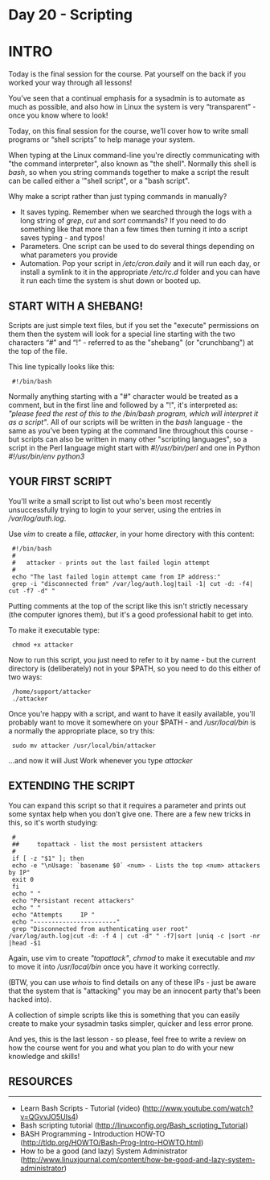 # Day 20 - Scripting

# INTRO
Today is the final session for the course. Pat yourself on the back if you worked your way through all lessons!

You’ve seen that a continual emphasis for a sysadmin is to automate as much as possible, and also how in Linux the system is very “transparent” - once you know where to look!

Today, on this final session for the course, we’ll cover how to write small programs or “shell scripts” to help manage your system.

When typing at the Linux command-line you're directly communicating with "the command interpreter", also known as "the shell". Normally this shell is _bash_, so when you string commands together to make a script the result can be called either a '"shell script", or a "bash script".

Why make a script rather than just typing commands in manually?

* It saves typing. Remember when we searched through the logs with a long string of _grep_, _cut_ and _sort_ commands? If you need to do something like that more than a few times then turning it into a script saves typing - and typos!
* Parameters. One script can be used to do several things depending on what parameters you provide
* Automation. Pop your script in _/etc/cron.daily_ and it will run each day, or install a symlink to it in the appropriate _/etc/rc.d_ folder and you can have it run each time the system is shut down or booted up.


## START WITH A SHEBANG!

Scripts are just simple text files, but if you set the "execute" permissions on them then the system will look for a special line starting with the two characters “#” and “!” - referred to as the "shebang" (or "crunchbang") at the top of the file. 

This line typically looks like this:

     #!/bin/bash

Normally anything starting with a "#" character would be treated as a comment, but in the first line and followed by a "!", it's interpreted as: _"please feed the rest of this to the /bin/bash program, which will interpret it as a script"_. All of our scripts will be written in the _bash_ language - the same as you’ve been typing at the command line throughout this course - but scripts can also be written in many other "scripting languages", so a script in the Perl language might start with _#!/usr/bin/perl_ and one in Python _#!/usr/bin/env python3_

## YOUR FIRST SCRIPT
You'll write a small script to list out who's been most recently unsuccessfully trying to login to your server, using the entries in _/var/log/auth.log_.  

Use _vim_ to create a file, _attacker_, in your home directory with this content:

     #!/bin/bash
     #
     #   attacker - prints out the last failed login attempt
     #
     echo "The last failed login attempt came from IP address:"
     grep -i "disconnected from" /var/log/auth.log|tail -1| cut -d: -f4| cut -f7 -d" "

Putting comments at the top of the script like this isn't strictly necessary (the computer ignores them), but it's a good professional habit to get into.

To make it executable type: 

     chmod +x attacker

Now to run this script, you just need to refer to it by name - but the current directory is (deliberately) not in your $PATH, so you need to do this either of two ways:

     /home/support/attacker
     ./attacker

Once you're happy with a script, and want to have it easily available, you'll probably want to move it somewhere on your $PATH - and _/usr/local/bin_ is a normally the appropriate place, so try this:

     sudo mv attacker /usr/local/bin/attacker

...and now it will Just Work whenever you type _attacker_


## EXTENDING THE SCRIPT
You can expand this script so that it requires a parameter and prints out some syntax help when you don't give one. There are a few new tricks in this, so it's worth studying:

     #
     ##  	topattack - list the most persistent attackers
     #
     if [ -z "$1" ]; then
     echo -e "\nUsage: `basename $0` <num> - Lists the top <num> attackers by IP"
     exit 0
     fi
     echo " "
     echo "Persistant recent attackers"
     echo " "
     echo "Attempts   	IP "
     echo "-----------------------"
     grep "Disconnected from authenticating user root" /var/log/auth.log|cut -d: -f 4 | cut -d" " -f7|sort |uniq -c |sort -nr |head -$1

Again, use vim to create _"topattack"_, _chmod_ to make it executable and _mv_ to move it into _/usr/local/bin_ once you have it working correctly.

(BTW, you can use _whois_ to find details on any of these IPs - just be aware that the system that is "attacking" you may be an innocent party that's been hacked into).

A collection of simple scripts like this is something that you can easily create to make your sysadmin tasks simpler, quicker and less error prone.

And yes, this is the last lesson - so please, feel free to write a review on how the course went for you and what you plan to do with your new knowledge and skills!


## RESOURCES
------------------------------------------------------------
* Learn Bash Scripts - Tutorial (video) (http://www.youtube.com/watch?v=QGvvJO5UIs4)
* Bash scripting tutorial (http://linuxconfig.org/Bash_scripting_Tutorial)
* BASH Programming - Introduction HOW-TO (http://tldp.org/HOWTO/Bash-Prog-Intro-HOWTO.html)
* How to be a good (and lazy) System Administrator (http://www.linuxjournal.com/content/how-be-good-and-lazy-system-administrator)

